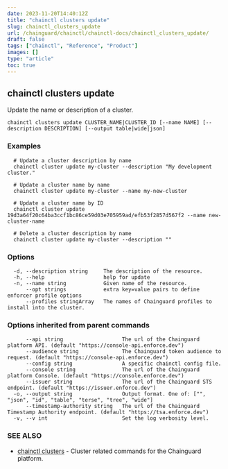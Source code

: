 ```yaml
---
date: 2023-11-20T14:40:12Z
title: "chainctl clusters update"
slug: chainctl_clusters_update
url: /chainguard/chainctl/chainctl-docs/chainctl_clusters_update/
draft: false
tags: ["chainctl", "Reference", "Product"]
images: []
type: "article"
toc: true
---
```

## chainctl clusters update

Update the name or description of a cluster.

```
chainctl clusters update CLUSTER_NAME|CLUSTER_ID [--name NAME] [--description DESCRIPTION] [--output table|wide|json]
```

### Examples

```
  # Update a cluster description by name
  chainctl cluster update my-cluster --description "My development cluster."
  
  # Update a cluster name by name
  chainctl cluster update my-cluster --name my-new-cluster
  
  # Update a cluster name by ID
  chainctl cluster update 19d3a64f20c64ba3ccf1bc86ce59d03e705959ad/efb53f2857d567f2 --name new-cluster-name
  
  # Delete a cluster description by name
  chainctl cluster update my-cluster --description ""
```

### Options

```
  -d, --description string     The description of the resource.
  -h, --help                   help for update
  -n, --name string            Given name of the resource.
      --opt strings            extra key=value pairs to define enforcer profile options
      --profiles stringArray   The names of Chainguard profiles to install into the cluster.
```

### Options inherited from parent commands

```
      --api string                   The url of the Chainguard platform API. (default "https://console-api.enforce.dev")
      --audience string              The Chainguard token audience to request. (default "https://console-api.enforce.dev")
      --config string                A specific chainctl config file.
      --console string               The url of the Chainguard platform Console. (default "https://console.enforce.dev")
      --issuer string                The url of the Chainguard STS endpoint. (default "https://issuer.enforce.dev")
  -o, --output string                Output format. One of: ["", "json", "id", "table", "terse", "tree", "wide"]
      --timestamp-authority string   The url of the Chainguard Timestamp Authority endpoint. (default "https://tsa.enforce.dev")
  -v, --v int                        Set the log verbosity level.
```

### SEE ALSO

* [chainctl clusters](/chainguard/chainctl/chainctl-docs/chainctl_clusters/)	 - Cluster related commands for the Chainguard platform.

